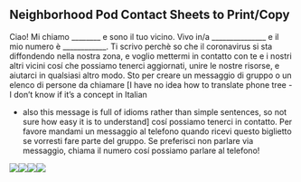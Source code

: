 Neighborhood Pod Contact Sheets to Print/Copy 
---------------------------------------------

Ciao! Mi chiamo \_\_\_\_\_\_\_\_ e sono il tuo vicino. Vivo in/a
\_\_\_\_\_\_\_\_\_\_\_\_\_\_\_ e il mio numero è
\_\_\_\_\_\_\_\_\_\_\_\_. Ti scrivo perchè so che il coronavirus si sta
diffondendo nella nostra zona, e voglio mettermi in contatto con te e i
nostri altri vicini cosí che possiamo tenerci aggiornati, unire le
nostre risorse, e aiutarci in qualsiasi altro modo. Sto per creare un
messaggio di gruppo o un elenco di persone da chiamare \[I have no idea
how to translate phone tree - I don’t know if it’s a concept in Italian
- also this message is full of idioms rather than simple sentences, so
not sure how easy it is to understand\] cosí possiamo tenerci in
contatto. Per favore mandami un messaggio al telefono quando ricevi
questo biglietto se vorresti fare parte del gruppo. Se preferisci non
parlare via messaggio, chiama il numero cosí possiamo parlare al
telefono!

<span id="kix.y8n5f9j0n315"></span>

![](https://docs.google.com/drawings/d/s3G2mnwcmeSP5as6zB6TzZg/image?parent=1i5D3cKYUWN8LpdqGK8RwTsg5_x-XmH4JuCwl64AbYH4&rev=1&h=402&w=342&ac=1)![](https://docs.google.com/drawings/d/sCfMRGNXoKgYZhVNjm7z-Ew/image?parent=1i5D3cKYUWN8LpdqGK8RwTsg5_x-XmH4JuCwl64AbYH4&rev=1&h=402&w=342&ac=1)![](https://docs.google.com/drawings/d/soourzR1jWUZ1JvXDtTFXLg/image?parent=1i5D3cKYUWN8LpdqGK8RwTsg5_x-XmH4JuCwl64AbYH4&rev=1&h=402&w=342&ac=1)![](https://docs.google.com/drawings/d/sAsDx91Ug686qmBqbz9AE0A/image?parent=1i5D3cKYUWN8LpdqGK8RwTsg5_x-XmH4JuCwl64AbYH4&rev=1&h=402&w=342&ac=1)
